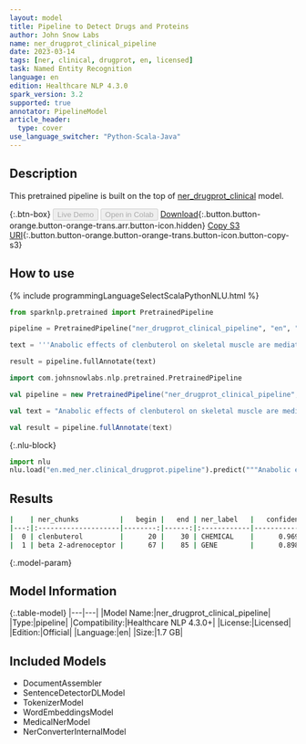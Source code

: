 ```yaml
---
layout: model
title: Pipeline to Detect Drugs and Proteins
author: John Snow Labs
name: ner_drugprot_clinical_pipeline
date: 2023-03-14
tags: [ner, clinical, drugprot, en, licensed]
task: Named Entity Recognition
language: en
edition: Healthcare NLP 4.3.0
spark_version: 3.2
supported: true
annotator: PipelineModel
article_header:
  type: cover
use_language_switcher: "Python-Scala-Java"
---
```


## Description

This pretrained pipeline is built on the top of [ner_drugprot_clinical](https://nlp.johnsnowlabs.com/2021/12/20/ner_drugprot_clinical_en.html) model.

{:.btn-box}
<button class="button button-orange" disabled>Live Demo</button>
<button class="button button-orange" disabled>Open in Colab</button>
[Download](https://s3.amazonaws.com/auxdata.johnsnowlabs.com/clinical/models/ner_drugprot_clinical_pipeline_en_4.3.0_3.2_1678777770925.zip){:.button.button-orange.button-orange-trans.arr.button-icon.hidden}
[Copy S3 URI](s3://auxdata.johnsnowlabs.com/clinical/models/ner_drugprot_clinical_pipeline_en_4.3.0_3.2_1678777770925.zip){:.button.button-orange.button-orange-trans.button-icon.button-copy-s3}

## How to use



<div class="tabs-box" markdown="1">
{% include programmingLanguageSelectScalaPythonNLU.html %}

```python
from sparknlp.pretrained import PretrainedPipeline

pipeline = PretrainedPipeline("ner_drugprot_clinical_pipeline", "en", "clinical/models")

text = '''Anabolic effects of clenbuterol on skeletal muscle are mediated by beta 2-adrenoceptor activation.'''

result = pipeline.fullAnnotate(text)
```
```scala
import com.johnsnowlabs.nlp.pretrained.PretrainedPipeline

val pipeline = new PretrainedPipeline("ner_drugprot_clinical_pipeline", "en", "clinical/models")

val text = "Anabolic effects of clenbuterol on skeletal muscle are mediated by beta 2-adrenoceptor activation."

val result = pipeline.fullAnnotate(text)
```


{:.nlu-block}
```python
import nlu
nlu.load("en.med_ner.clinical_drugprot.pipeline").predict("""Anabolic effects of clenbuterol on skeletal muscle are mediated by beta 2-adrenoceptor activation.""")
```

</div>

## Results

```bash
|    | ner_chunks          |   begin |   end | ner_label   |   confidence |
|---:|:--------------------|--------:|------:|:------------|-------------:|
|  0 | clenbuterol         |      20 |    30 | CHEMICAL    |      0.9691  |
|  1 | beta 2-adrenoceptor |      67 |    85 | GENE        |      0.89855 |
```

{:.model-param}
## Model Information

{:.table-model}
|---|---|
|Model Name:|ner_drugprot_clinical_pipeline|
|Type:|pipeline|
|Compatibility:|Healthcare NLP 4.3.0+|
|License:|Licensed|
|Edition:|Official|
|Language:|en|
|Size:|1.7 GB|

## Included Models

- DocumentAssembler
- SentenceDetectorDLModel
- TokenizerModel
- WordEmbeddingsModel
- MedicalNerModel
- NerConverterInternalModel